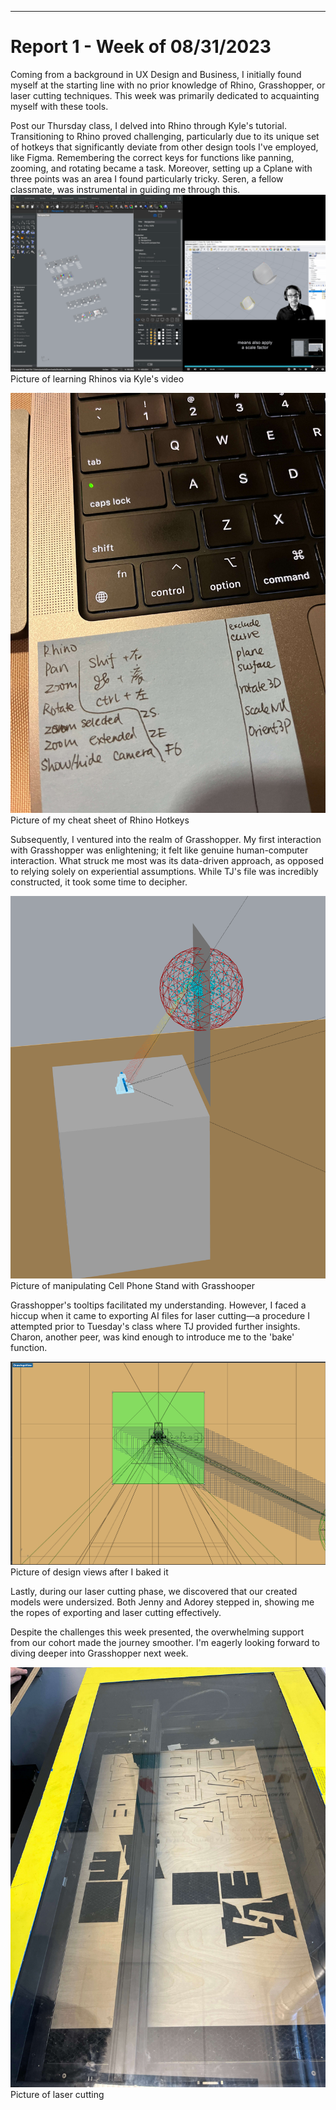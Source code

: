 ---
# Report 1 - Week of 08/31/2023 #
Coming from a background in UX Design and Business, I initially found myself at the starting line with no prior knowledge of Rhino, Grasshopper, or laser cutting techniques. This week was primarily dedicated to acquainting myself with these tools.

Post our Thursday class, I delved into Rhino through Kyle's tutorial. Transitioning to Rhino proved challenging, particularly due to its unique set of hotkeys that significantly deviate from other design tools I've employed, like Figma. Remembering the correct keys for functions like panning, zooming, and rotating became a task. Moreover, setting up a Cplane with three points was an area I found particularly tricky. Seren, a fellow classmate, was instrumental in guiding me through this.
![Picture of learning Rhinos via Kyle's video](./08-31/1.png)
Picture of learning Rhinos via Kyle's video 

![Picture of my cheat sheet of Rhino Hotkeys](./08-31/5.jpeg)
Picture of my cheat sheet of Rhino Hotkeys

Subsequently, I ventured into the realm of Grasshopper. My first interaction with Grasshopper was enlightening; it felt like genuine human-computer interaction. What struck me most was its data-driven approach, as opposed to relying solely on experiential assumptions. While TJ's file was incredibly constructed, it took some time to decipher.

![Picture of manipulating Cell Phone Stand with Grasshooper](./08-31/2.png)
Picture of manipulating Cell Phone Stand with Grasshooper


Grasshopper's tooltips facilitated my understanding. However, I faced a hiccup when it came to exporting AI files for laser cutting—a procedure I attempted prior to Tuesday's class where TJ provided further insights. Charon, another peer, was kind enough to introduce me to the 'bake' function.


![Picture of design views after I baked it](./08-31/3.png)
Picture of design views after I baked it

Lastly, during our laser cutting phase, we discovered that our created models were undersized. Both Jenny and Adorey stepped in, showing me the ropes of exporting and laser cutting effectively.

Despite the challenges this week presented, the overwhelming support from our cohort made the journey smoother. I'm eagerly looking forward to diving deeper into Grasshopper next week.

![Picture of laser cutting](./08-31/4.jpeg)
Picture of laser cutting



